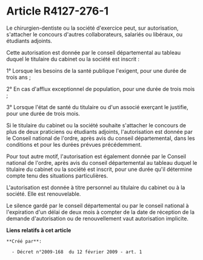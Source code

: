 # Article R4127-276-1

Le chirurgien-dentiste ou la société d'exercice peut, sur autorisation, s'attacher le concours d'autres collaborateurs,
salariés ou libéraux, ou étudiants adjoints. 

Cette autorisation est donnée par le conseil départemental au tableau duquel le titulaire du cabinet ou la société est
inscrit : 

1° Lorsque les besoins de la santé publique l'exigent, pour une durée de trois ans ; 

2° En cas d'afflux exceptionnel de population, pour une durée de trois mois ; 

3° Lorsque l'état de santé du titulaire ou d'un associé exerçant le justifie, pour une durée de trois mois. 

Si le titulaire du cabinet ou la société souhaite s'attacher le concours de plus de deux praticiens ou étudiants adjoints,
l'autorisation est donnée par le Conseil national de l'ordre, après avis du conseil départemental, dans les conditions et
pour les durées prévues précédemment. 

Pour tout autre motif, l'autorisation est également donnée par le Conseil national de l'ordre, après avis du conseil
départemental au tableau duquel le titulaire du cabinet ou la société est inscrit, pour une durée qu'il détermine compte tenu
des situations particulières. 

L'autorisation est donnée à titre personnel au titulaire du cabinet ou à la société. Elle est renouvelable. 

Le silence gardé par le conseil départemental ou par le conseil national à l'expiration d'un délai de deux mois à compter de
la date de réception de la demande d'autorisation ou de renouvellement vaut autorisation implicite.

**Liens relatifs à cet article**

	**Créé par**:

	  - Décret n°2009-168  du 12 février 2009 - art. 1
